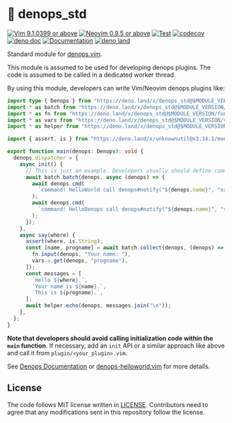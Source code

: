 # 🐜 denops_std

[![Vim 9.1.0399 or above](https://img.shields.io/badge/Vim-Support%209.1.0399-yellowgreen.svg?logo=vim)](https://github.com/vim/vim/tree/v9.1.0399)
[![Neovim 0.9.5 or above](https://img.shields.io/badge/Neovim-Support%200.9.5-yellowgreen.svg?logo=neovim&logoColor=white)](https://github.com/neovim/neovim/tree/v0.9.5)
[![Test](https://github.com/vim-denops/deno-denops-std/actions/workflows/test.yml/badge.svg)](https://github.com/vim-denops/deno-denops-std/actions/workflows/test.yml)
[![codecov](https://codecov.io/github/vim-denops/deno-denops-std/branch/main/graph/badge.svg?token=RKAZMUQ3D9)](https://codecov.io/github/vim-denops/deno-denops-std)
[![deno doc](https://doc.deno.land/badge.svg)](https://doc.deno.land/https/deno.land/x/denops_std/mod.ts)
[![Documentation](https://img.shields.io/badge/denops-Documentation-yellow.svg)](https://vim-denops.github.io/denops-documentation/)
[![deno land](http://img.shields.io/badge/available%20on-deno.land/x/denops__std-lightgrey.svg?logo=deno)](https://deno.land/x/denops_std)

Standard module for [denops.vim].

This module is assumed to be used for developing denops plugins. The code is
assumed to be called in a dedicated worker thread.

By using this module, developers can write Vim/Neovim denops plugins like:

```typescript
import type { Denops } from "https://deno.land/x/denops_std@$MODULE_VERSION/mod.ts";
import * as batch from "https://deno.land/x/denops_std@$MODULE_VERSION/batch/mod.ts";
import * as fn from "https://deno.land/x/denops_std@$MODULE_VERSION/function/mod.ts";
import * as vars from "https://deno.land/x/denops_std@$MODULE_VERSION/variable/mod.ts";
import * as helper from "https://deno.land/x/denops_std@$MODULE_VERSION/helper/mod.ts";

import { assert, is } from "https://deno.land/x/unknownutil@v3.14.1/mod.ts";

export function main(denops: Denops): void {
  denops.dispatcher = {
    async init() {
      // This is just an example. Developers usually should define commands directly in Vim script.
      await batch.batch(denops, async (denops) => {
        await denops.cmd(
          `command! HelloWorld call denops#notify("${denops.name}", "say", ["World"])`,
        );
        await denops.cmd(
          `command! HelloDenops call denops#notify("${denops.name}", "say", ["Denops"])`,
        );
      });
    },
    async say(where) {
      assert(where, is.String);
      const [name, progname] = await batch.collect(denops, (denops) => [
        fn.input(denops, "Your name: "),
        vars.v.get(denops, "progname"),
      ]);
      const messages = [
        `Hello ${where}.`,
        `Your name is ${name}.`,
        `This is ${progname}.`,
      ];
      await helper.echo(denops, messages.join("\n"));
    },
  };
}
```

**Note that developers should avoid calling initialization code within the
`main` function**. If necessary, add an `init` API or a similar approach like
above and call it from `plugin/<your_plugin>.vim`.

See [Denops Documentation] or [denops-helloworld.vim] for more details.

[denops.vim]: https://github.com/vim-denops/denops.vim
[Denops Documentation]: https://vim-denops.github.io/denops-documentation
[denops-helloworld.vim]: https://github.com/vim-denops/denops-helloworld.vim

## License

The code follows MIT license written in [LICENSE](./LICENSE). Contributors need
to agree that any modifications sent in this repository follow the license.
